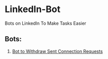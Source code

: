 # LinkedIn-Bot
Bots on LinkedIn To Make Tasks Easier

## Bots:

1. [Bot to Withdraw Sent Connection Requests](https://github.com/Ayushmanglani/LinkedIn-Bot/blob/master/removerequests.py)
